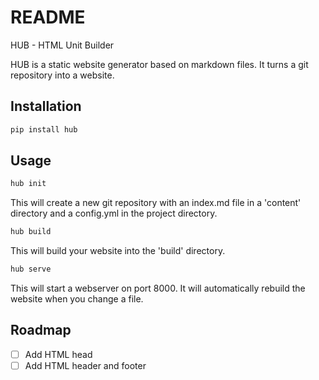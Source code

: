 # README

HUB - HTML Unit Builder

HUB is a static website generator based on markdown files. It turns a git
repository into a website. 

## Installation

```bash
pip install hub
```

## Usage

```bash
hub init
```

This will create a new git repository with an index.md file in a 'content'
directory and a config.yml in the project directory.

```bash
hub build
```

This will build your website into the 'build' directory.

```bash
hub serve
```

This will start a webserver on port 8000. It will automatically rebuild the
website when you change a file.

## Roadmap

- [ ] Add HTML head
- [ ] Add HTML header and footer
